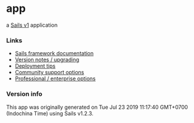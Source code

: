 # app

a [Sails v1](https://sailsjs.com) application


### Links

+ [Sails framework documentation](https://sailsjs.com/get-started)
+ [Version notes / upgrading](https://sailsjs.com/documentation/upgrading)
+ [Deployment tips](https://sailsjs.com/documentation/concepts/deployment)
+ [Community support options](https://sailsjs.com/support)
+ [Professional / enterprise options](https://sailsjs.com/enterprise)


### Version info

This app was originally generated on Tue Jul 23 2019 11:17:40 GMT+0700 (Indochina Time) using Sails v1.2.3.

<!-- Internally, Sails used [`sails-generate@1.16.13`](https://github.com/balderdashy/sails-generate/tree/v1.16.13/lib/core-generators/new). -->



<!--
Import Database folder:

---------------------------Test-------------------------------------------
POST : http://localhost:1337/login
Body
email:kupi@123
password:123
platform:Mobile

POST : http://localhost:1337/logout
Header:
authorization:eyJhbGciOiJIUzI1NiIsInR5cCI6IkpXVCJ9.eyJpZCI6IjFiMjM1ZWMwLWFmNTMtMTFlOS1hNjA4LTkxM2Q2ODdiOGRlYyIsImlhdCI6MTU2NDczMDI2NiwiZXhwIjoxNTY0NzMzODY2fQ.mjx4nqN0tjRcNIxSAf2aQhcCu0j_ibClwayL32h6MSM

Params:
platform:Mobile
-->

